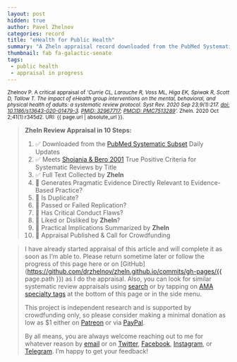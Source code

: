 ```yaml
---
layout: post
hidden: true
author: Pavel Zhelnov
categories: record
title: "eHealth for Public Health"
summary: "A Zheln appraisal record downloaded from the PubMed Systematic Subset daily updates."
thumbnail: fab fa-galactic-senate
tags:
 - public health
 - appraisal in progress
---
```


<small id="citation">Zhelnov P. A critical appraisal of _‘Currie CL, Larouche R, Voss ML, Higa EK, Spiwak R, Scott D, Tallow T. The impact of eHealth group interventions on the mental, behavioral, and physical health of adults: a systematic review protocol. Syst Rev. 2020 Sep 23;9(1):217. [doi: 10.1186/s13643-020-01479-3](https://doi.org/10.1186/s13643-020-01479-3). [PMID: 32967717](https://pubmed.gov/32967717); [PMCID: PMC7513289](https://ncbi.nlm.nih.gov/pmc/PMC7513289)’._ Zheln. 2020 Oct 2;41(1):r345d2. URI: {{ page.url | absolute_url }}.</small>

> **Zheln Review Appraisal in 10 Steps:**
>
> 1. ✅ Downloaded from the [PubMed Systematic Subset](https://github.com/p1m-ortho/qs-global-ortho-search-queries/blob/global-sr-query/README.md) Daily Updates
> 2. ✅ Meets [Shojania & Bero 2001](https://www.researchgate.net/publication/11820967_Taking_Advantage_of_the_Explosion_of_Systematic_Reviews_An_Efficient_MEDLINE_Search_Strategy) True Positive Criteria for Systematic Reviews by Title
> 3. ✅ Full Text Collected by **Zheln**
> 4. 🔄 Generates Pragmatic Evidence Directly Relevant to Evidence-Based Practice?
> 5. 🔄 Is Duplicate?
> 6. 🔄 Passed or Failed Replication?
> 7. 🔄 Has Critical Conduct Flaws?
> 8. 🔄 Liked or Disliked by **Zheln**?
> 9. 🔄 Practical Implications Summarized by **Zheln**
> 10. 🔄 Appraisal Published & Call for Crowdfunding

> I have already started appraisal of this article and will complete it as soon as I’m able to. Please return sometime later or follow the progress of this page here or on [GitHub](https://github.com/drzhelnov/zheln.github.io/commits/gh-pages/{{ page.path }}) as I do the appraisal. Also, you can look for similar systematic review appraisals using [search](/search/) or by tapping on [AMA specialty tags](/browse/) at the bottom of this page or in the side menu.
>
> This project is independent research and is supported by crowdfunding only, so please consider making a minimal donation as low as $1 either on [Patreon](https://patreon.com/zheln) or via [PayPal](https://paypal.me/pjelnov).
>
> By all means, you are always welcome reaching out to me for whatever reason by [email](mailto:pavel@zheln.com) or on [Twitter](https://twitter.com/drzhelnov), [Facebook](https://facebook.com/drzhelnov), [Instagram](https://instagram.com/igzheln), or [Telegram](https://t.me/drzhelnov). I’m happy to get your feedback!
